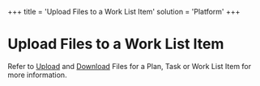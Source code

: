 +++
title = 'Upload Files to a Work List Item'
solution = 'Platform'
+++

# Upload Files to a Work List Item

Refer to [Upload](UpldFilesfoProjTaskWrkListItem) and
[Download](DownloadViewUploadedFiles) Files for a Plan, Task or Work
List Item for more information.

